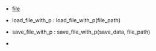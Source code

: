- [file](../utils/file_op.py)

- load_file_with_p : load_file_with_p(file_path) 
- save_file_with_p : save_file_with_p(save_data, file_path)
- 